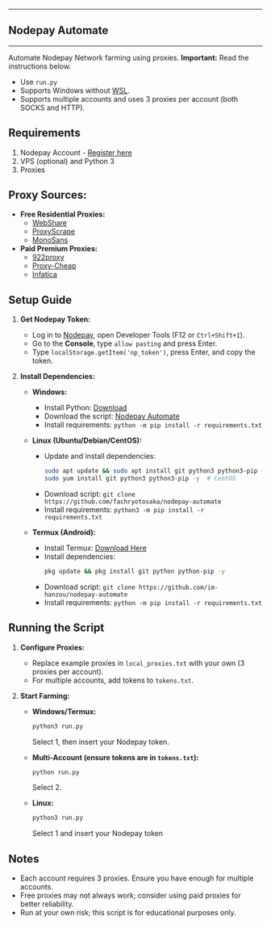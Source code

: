 
---

## Nodepay Automate
<hr>

Automate Nodepay Network farming using proxies. **Important:** Read the instructions below.

- Use `run.py` 
- Supports Windows without [WSL](https://learn.microsoft.com/en-us/windows/wsl/install).
- Supports multiple accounts and uses 3 proxies per account (both SOCKS and HTTP).

## Requirements
1. Nodepay Account - [Register here](https://app.nodepay.ai/register?ref=FywftYq1yFb66N7)
2. VPS (optional) and Python 3
3. Proxies

## Proxy Sources:
- **Free Residential Proxies:**
  - [WebShare](https://www.webshare.io/?referral_code=p7k7whpdu2jg)
  - [ProxyScrape](https://proxyscrape.com/?ref=odk1mmj)
  - [MonoSans](https://github.com/monosans/proxy-list)
- **Paid Premium Proxies:**
  - [922proxy](https://www.922proxy.com/register?inviter_code=d03d4fed)
  - [Proxy-Cheap](https://app.proxy-cheap.com/r/JysUiH)
  - [Infatica](https://dashboard.infatica.io/aff.php?aff=544)

## Setup Guide

1. **Get Nodepay Token:**
   - Log in to [Nodepay](https://app.nodepay.ai/register?ref=FywftYq1yFb66N7), open Developer Tools (F12 or `Ctrl+Shift+I`).
   - Go to the **Console**, type `allow pasting` and press Enter.
   - Type `localStorage.getItem('np_token')`, press Enter, and copy the token.

2. **Install Dependencies:**

   - **Windows:**
     - Install Python: [Download](https://www.python.org/downloads/)
     - Download the script: [Nodepay Automate](https://github.com/fachryotosaka/nodepay-automate/archive/refs/heads/main.zip)
     - Install requirements: `python -m pip install -r requirements.txt`

   - **Linux (Ubuntu/Debian/CentOS):**
     - Update and install dependencies:
       ```bash
       sudo apt update && sudo apt install git python3 python3-pip -y   # Ubuntu/Debian
       sudo yum install git python3 python3-pip -y  # CentOS
       ```
     - Download script: `git clone https://github.com/fachryotosaka/nodepay-automate`
     - Install requirements: `python3 -m pip install -r requirements.txt`

   - **Termux (Android):**
     - Install Termux: [Download Here](https://f-droid.org/repo/com.termux_1020.apk)
     - Install dependencies:
       ```bash
       pkg update && pkg install git python python-pip -y
       ```
     - Download script: `git clone https://github.com/im-hanzou/nodepay-automate`
     - Install requirements: `python -m pip install -r requirements.txt`

## Running the Script

1. **Configure Proxies:**
   - Replace example proxies in `local_proxies.txt` with your own (3 proxies per account).
   - For multiple accounts, add tokens to `tokens.txt`.

2. **Start Farming:**

   - **Windows/Termux:**
     ```bash
     python3 run.py
     ```
     Select 1, then insert your Nodepay token.

   - **Multi-Account (ensure tokens are in `tokens.txt`):**
     ```bash
     python run.py
     ```
     Select 2.

   - **Linux:**
     ```bash
     python3 run.py
     ```
     Select 1 and insert your Nodepay token

## Notes
- Each account requires 3 proxies. Ensure you have enough for multiple accounts.
- Free proxies may not always work; consider using paid proxies for better reliability.
- Run at your own risk; this script is for educational purposes only.

